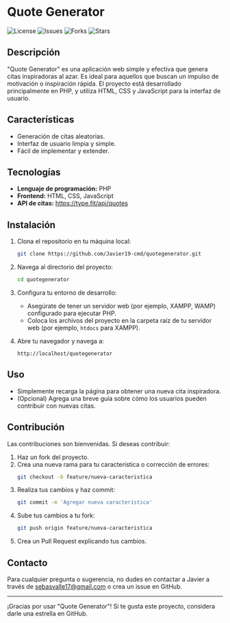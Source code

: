 # Quote Generator

![License](https://img.shields.io/github/license/Javier19-cmd/quotegenerator)
![Issues](https://img.shields.io/github/issues/Javier19-cmd/quotegenerator)
![Forks](https://img.shields.io/github/forks/Javier19-cmd/quotegenerator)
![Stars](https://img.shields.io/github/stars/Javier19-cmd/quotegenerator)

## Descripción

"Quote Generator" es una aplicación web simple y efectiva que genera citas inspiradoras al azar. Es ideal para aquellos que buscan un impulso de motivación o inspiración rápida. El proyecto está desarrollado principalmente en PHP, y utiliza HTML, CSS y JavaScript para la interfaz de usuario.

## Características

- Generación de citas aleatorias.
- Interfaz de usuario limpia y simple.
- Fácil de implementar y extender.

## Tecnologías

- **Lenguaje de programación:** PHP
- **Frontend:** HTML, CSS, JavaScript
- **API de citas:** https://type.fit/api/quotes

## Instalación

1. Clona el repositorio en tu máquina local:
    ```bash
    git clone https://github.com/Javier19-cmd/quotegenerator.git
    ```
2. Navega al directorio del proyecto:
    ```bash
    cd quotegenerator
    ```
3. Configura tu entorno de desarrollo:
    - Asegúrate de tener un servidor web (por ejemplo, XAMPP, WAMP) configurado para ejecutar PHP.
    - Coloca los archivos del proyecto en la carpeta raíz de tu servidor web (por ejemplo, `htdocs` para XAMPP).

4. Abre tu navegador y navega a:
    ```
    http://localhost/quotegenerator
    ```

## Uso

- Simplemente recarga la página para obtener una nueva cita inspiradora.
- (Opcional) Agrega una breve guía sobre cómo los usuarios pueden contribuir con nuevas citas.

## Contribución

Las contribuciones son bienvenidas. Si deseas contribuir:

1. Haz un fork del proyecto.
2. Crea una nueva rama para tu característica o corrección de errores:
    ```bash
    git checkout -b feature/nueva-caracteristica
    ```
3. Realiza tus cambios y haz commit:
    ```bash
    git commit -m 'Agregar nueva característica'
    ```
4. Sube tus cambios a tu fork:
    ```bash
    git push origin feature/nueva-caracteristica
    ```
5. Crea un Pull Request explicando tus cambios.

## Contacto

Para cualquier pregunta o sugerencia, no dudes en contactar a Javier a través de sebasvalle17@gmail.com o crea un issue en GitHub.

---

¡Gracias por usar "Quote Generator"! Si te gusta este proyecto, considera darle una estrella en GitHub.
